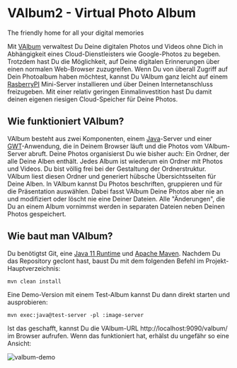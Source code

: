 # VAlbum2 - Virtual Photo Album
The friendly home for all your digital memories

Mit [VAlbum](https://github.com/haumacher/valbum2) verwaltest Du Deine digitalen Photos und Videos ohne Dich in Abhängigkeit eines Cloud-Dienstleisters wie 
Google-Photos zu begeben. Trotzdem hast Du die Möglichkeit, auf Deine digitalen Erinnerungen über einen normalen 
Web-Browser zuzugreifen. Wenn Du von überall Zugriff auf Dein Photoalbum haben möchtest, kannst Du VAlbum ganz leicht 
auf einem [RasberryPI](https://www.raspberrypi.org/) Mini-Server installieren und über Deinen Internetanschluss freizugeben. Mit einer relativ 
geringen Einmalinvestition hast Du damit deinen eigenen riesigen Cloud-Speicher für Deine Photos.

## Wie funktioniert VAlbum?

VAlbum besteht aus zwei Komponenten, einem [Java](https://adoptium.net/de/temurin/releases/?version=11)-Server und 
einer [GWT](https://www.gwtproject.org/)-Anwendung, die in Deinem Browser läuft und die 
Photos vom VAlbum-Server abruft. Deine Photos organisierst Du wie bisher auch: Ein Ordner, der alle Deine Alben enthält. 
Jedes Album ist wiederum ein Ordner mit Photos und Videos. Du bist völlig frei bei der Gestaltung der Ordnerstruktur. 
VAlbum liest diesen Ordner und generiert hübsche Übersichtsseiten für Deine Alben. In VAlbum kannst Du Photos
beschriften, gruppieren und für die Präsentation auswählen. Dabei fasst VAlbum Deine Photos aber nie an und modifiziert 
oder löscht nie eine Deiner Dateien. Alle "Änderungen", die Du an einem Album vornimmst werden in separaten Dateien
neben Deinen Photos gespeichert.

## Wie baut man VAlbum?

Du benötigtst Git, eine [Java 11 Runtime](https://adoptium.net/de/temurin/releases/?version=11) 
und [Apache Maven](https://maven.apache.org/). Nachdem Du das Repository geclont hast, baust Du mit dem 
folgenden Befehl im Projekt-Hauptverzeichnis:

```
mvn clean install
```

Eine Demo-Version mit einem Test-Album kannst Du dann direkt starten und ausprobieren:

```
mvn exec:java@test-server -pl :image-server
```

Ist das geschafft, kannst Du die VAlbum-URL http://localhost:9090/valbum/ im Browser aufrufen. Wenn das funktioniert
hat, erhälst du ungefähr so eine Ansicht:

![valbum-demo](https://user-images.githubusercontent.com/5607145/222806653-c4945966-c730-4af4-8d72-8037d4bba205.png)

